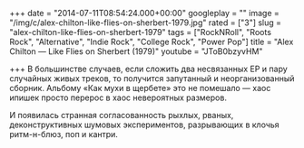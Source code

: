 +++
date = "2014-07-11T08:54:24.000+00:00"
googleplay = ""
image = "/img/c/alex-chilton-like-flies-on-sherbert-1979.jpg"
rated = ["3"]
slug = "alex-chilton-like-flies-on-sherbert-1979"
tags = ["RockNRoll", "Roots Rock", "Alternative", "Indie Rock", "College Rock", "Power Pop"]
title = "Alex Chilton — Like Flies on Sherbert (1979)"
youtube = "JToB0bzyvHM"

+++
В большинстве случаев, если сложить два несвязанных ЕР и пару случайных живых треков, то получится запутанный и неорганизованный сборник. Альбому «Как мухи в щербете» это не помешало — хаос ипишек просто перерос в хаос невероятных размеров.

И появилась странная согласованность рыхлых, рваных, деконструктивных шумовых экспериментов, разрывающих в клочья ритм-н-блюз, поп и кантри.